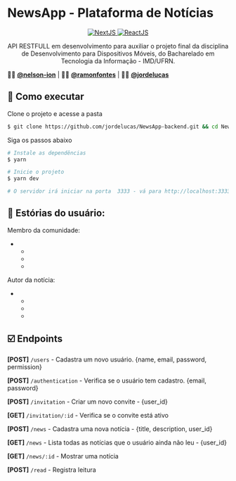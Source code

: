 # NewsApp - Plataforma de Notícias

<p align="center">
  <a target="_blank" href="https://nodejs.org/en/">
      <img alt="NextJS" src="https://img.shields.io/static/v1?color=green&label=Node&message=JS&?style=for-the-badge&logo=Node.js">
  </a>
  <a target="_blank" href="https://www.typescriptlang.org">
    <img alt="ReactJS" src="https://img.shields.io/static/v1?color=blue&label=Typescript&message=JS&?style=for-the-badge&logo=Typescript"> 
  </a>
  </a>
</p>

<p align="center">
API RESTFULL em desenvolvimento para auxiliar o projeto final da disciplina de Desenvolvimento para Dispositivos Móveis, do Bacharelado em Tecnologia da Informação - IMD/UFRN.
</p>


:man_teacher: [**@nelson-ion**](https://github.com/nelson-ion) | :man_teacher: [**@ramonfontes**](https://github.com/ramonfontes) | :man_technologist: [**@jordelucas**](https://github.com/jordelucas)

## :rocket: Como executar

Clone o projeto e acesse a pasta

```bash
$ git clone https://github.com/jordelucas/NewsApp-backend.git && cd NewsApp-backend
```

Siga os passos abaixo
```bash
# Instale as dependências
$ yarn

# Inicie o projeto
$ yarn dev

# O servidor irá iniciar na porta  3333 - vá para http://localhost:3333
```

## :book: Estórias do usuário: 

Membro da comunidade:

* 
  * 
  * 
  * 

Autor da notícia:

* 
  * 
  * 
  * 

## :ballot_box_with_check: Endpoints ##

**[POST]**    `/users` - Cadastra um novo usuário. {name, email, password, permission}

**[POST]**    `/authentication` - Verifica se o usuário tem cadastro. {email, password}

**[POST]**    `/invitation` - Criar um novo convite - {user_id}

**[GET]**     `/invitation/:id` - Verifica se o convite está ativo

**[POST]**    `/news` - Cadastra uma nova notícia - {title, description, user_id}

**[GET]**     `/news` - Lista todas as notícias que o usuário ainda não leu - {user_id}

**[GET]**     `/news/:id` - Mostrar uma notícia 

**[POST]**    `/read` - Registra leitura
